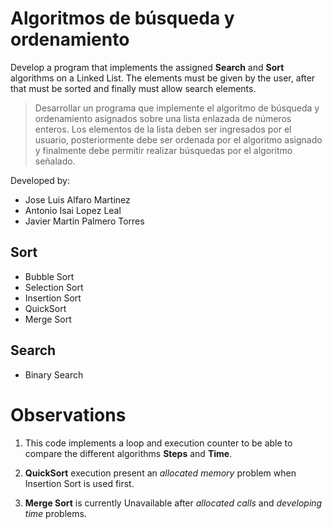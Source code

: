 # Algoritmos de búsqueda y ordenamiento


Develop a program that implements the assigned **Search** and **Sort** algorithms on a Linked List. The elements must be given by the user, after that must be sorted and finally must allow search elements.

>Desarrollar un programa que implemente el algoritmo de búsqueda y ordenamiento asignados sobre una lista enlazada de números enteros. Los elementos de la lista deben ser ingresados por el usuario, posteriormente debe ser ordenada por el algoritmo asignado y finalmente debe permitir realizar búsquedas por el algoritmo señalado.

Developed by: 
- Jose Luis Alfaro Martinez
- Antonio Isai Lopez Leal
- Javier Martin Palmero Torres

## Sort
- Bubble Sort
- Selection Sort
- Insertion Sort
- QuickSort
- Merge Sort
 
 ## Search
- Binary Search

# Observations
1. This code implements a loop and execution counter to be able to compare the different algorithms **Steps** and **Time**. 

3. **QuickSort** execution present an *allocated memory* problem when Insertion Sort is used first. 
4. **Merge Sort** is currently Unavailable after *allocated calls* and *developing time* problems.
